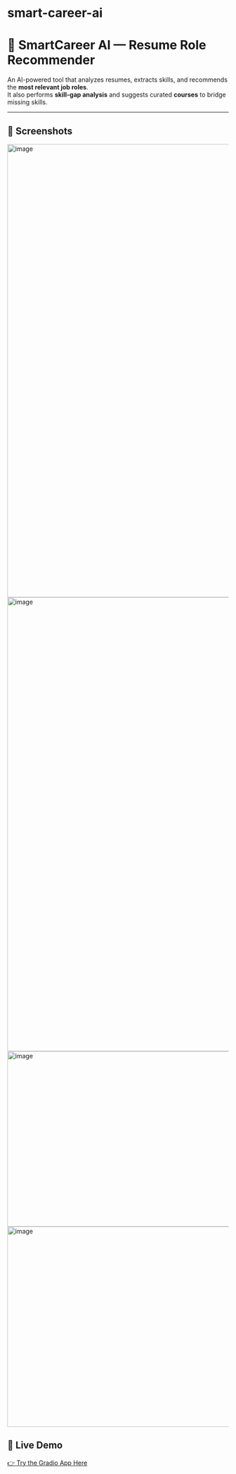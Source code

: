 # smart-career-ai
# 🧠 SmartCareer AI — Resume Role Recommender

An AI-powered tool that analyzes resumes, extracts skills, and recommends the **most relevant job roles**.  
It also performs **skill-gap analysis** and suggests curated **courses** to bridge missing skills.  

---

## 📸 Screenshots  
<img width="1915" height="1029" alt="image" src="https://github.com/user-attachments/assets/71ba425d-969e-4bfb-aa65-038e3f315808" />
<img width="1897" height="1031" alt="image" src="https://github.com/user-attachments/assets/86f27fdf-63ab-45e5-bd4f-8f669012de83" />
<img width="901" height="398" alt="image" src="https://github.com/user-attachments/assets/3b0c018d-7a3a-4ea3-94b7-f40a2058a3eb" />
<img width="907" height="455" alt="image" src="https://github.com/user-attachments/assets/de6dd30b-ec75-4562-b40f-e70a5fca0286" />

## 🚀 Live Demo  
[👉 Try the Gradio App Here](https://a1dc70cac5082116a2.gradio.live)  
